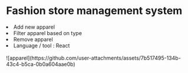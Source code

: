 <h1>Fashion store management system</h1>
<li>Add new apparel</li>
<li>Filter apparel based on type</li>
<li>Remove apparel</li>
<li>Language / tool : React</li>
<br/>
![apparel](https://github.com/user-attachments/assets/7b517495-134b-43c4-b5ca-0b0a604aae0b)
